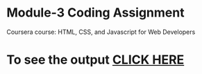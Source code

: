 

# Module-3 Coding Assignment

Coursera course: HTML, CSS, and Javascript for Web Developers

# To see the output [CLICK HERE](https://dhanu0725.github.io/HTML--CSS--and-Javascript-for-Web-Developers/Assignments/Module%202/index.html)